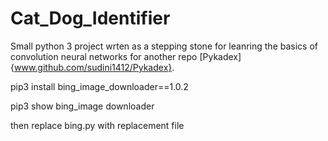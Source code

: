 # Cat_Dog_Identifier

Small python 3 project wrten as a stepping stone for leanring the basics of convolution neural networks for another repo [Pykadex]{www.github.com/sudini1412/Pykadex}.


pip3 install bing_image_downloader==1.0.2

pip3 show bing_image downloader

then replace bing.py with replacement file